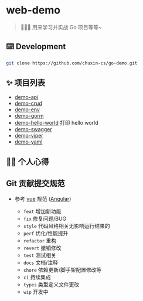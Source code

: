 # web-demo
> 🍉🍉🍉 用来学习并实战 Go 项目等等~

## ⌨️ Development
```bash
git clone https://github.com/chuxin-cs/go-demo.git
```

## ✨ 项目列表
- [demo-api](https://github.com/chuxin-cs/go-demo/tree/master/demo-api) 
- [demo-crud](https://github.com/chuxin-cs/go-demo/tree/master/demo-crud) 
- [demo-env](https://github.com/chuxin-cs/go-demo/tree/master/demo-env) 
- [demo-gorm](https://github.com/chuxin-cs/go-demo/tree/master/demo-gorm) 
- [demo-hello-world](https://github.com/chuxin-cs/go-demo/tree/master/demo-hello-world) 打印 hello world
- [demo-swagger](https://github.com/chuxin-cs/go-demo/tree/master/demo-swagger) 
- [demo-viper](https://github.com/chuxin-cs/go-demo/tree/master/demo-viper) 
- [demo-yaml](https://github.com/chuxin-cs/go-demo/tree/master/demo-yaml) 

## 👨‍💻 个人心得



## Git 贡献提交规范

- 参考 [vue](https://github.com/vuejs/vue/blob/dev/.github/COMMIT_CONVENTION.md) 规范 ([Angular](https://github.com/conventional-changelog/conventional-changelog/tree/master/packages/conventional-changelog-angular))

  - `feat` 增加新功能
  - `fix` 修复问题/BUG
  - `style` 代码风格相关无影响运行结果的
  - `perf` 优化/性能提升
  - `refactor` 重构
  - `revert` 撤销修改
  - `test` 测试相关
  - `docs` 文档/注释
  - `chore` 依赖更新/脚手架配置修改等
  - `ci` 持续集成
  - `types` 类型定义文件更改
  - `wip` 开发中